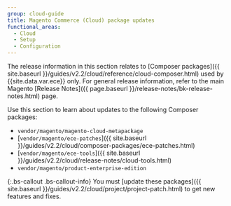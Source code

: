 ```yaml
---
group: cloud-guide
title: Magento Commerce (Cloud) package updates
functional_areas:
  - Cloud
  - Setup
  - Configuration
---
```


The release information in this section relates to [Composer packages]({{ site.baseurl }}/guides/v2.2/cloud/reference/cloud-composer.html) used by {{site.data.var.ece}} only. For general release information, refer to the main Magento [Release Notes]({{ page.baseurl }}/release-notes/bk-release-notes.html) page.

Use this section to learn about updates to the following Composer packages:

-   `vendor/magento/magento-cloud-metapackage`
-   [`vendor/magento/ece-patches`]({{ site.baseurl }}/guides/v2.2/cloud/composer-packages/ece-patches.html)
-   [`vendor/magento/ece-tools`]({{ site.baseurl }}/guides/v2.2/cloud/release-notes/cloud-tools.html)
-   `vendor/magento/product-enterprise-edition`

{:.bs-callout .bs-callout-info}
You must [update these packages]({{ site.baseurl }}/guides/v2.2/cloud/project/project-patch.html) to get new features and fixes.